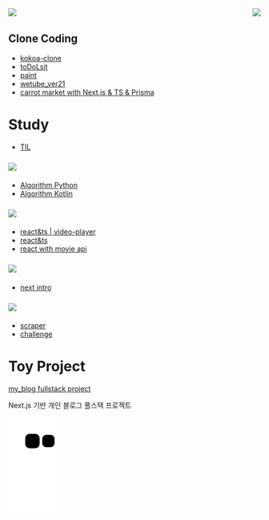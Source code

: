 <a href="https://velog.io/@wjdghks963">
<img src="https://img.shields.io/badge/Velog-20C997?style=for-the-badge&logo=Velog&logoColor=white">
</a>

<img align='right' src="http://mazassumnida.wtf/api/v2/generate_badge?boj=wjdghks963">


## Clone Coding

- [kokoa-clone](https://github.com/wjdghks963/kokoa-clone-2020)
- [toDoLsit](https://github.com/wjdghks963/js_vanilla_toDoList)
- [paint](https://github.com/wjdghks963/paintjs)
- [wetube_ver21](https://github.com/wjdghks963/wetube_ver2)
- [carrot market with Next.js & TS & Prisma](https://github.com/wjdghks963/clone-carrot-market)

# Study

- [TIL](https://github.com/wjdghks963/TIL_dir)

### <img src="https://img.shields.io/badge/Algorithm-00BCB4?style=for-the-badge&logo=theAlgorithms&logoColor=white">

- [Algorithm Python](https://github.com/wjdghks963/algorithm)
- [Algorithm Kotlin](https://github.com/wjdghks963/algorithm_kotlin)

###  <img src="https://img.shields.io/badge/REACT-61dafb?style=for-the-badge&logo=React&logoColor=white">

- [react&ts | video-player](https://github.com/wjdghks963/video-project)
- [react&ts](https://github.com/wjdghks963/typescrip-react-demo)
- [react with movie api](https://github.com/wjdghks963/nomflix)

### <img src="https://img.shields.io/badge/Next-000000?style=for-the-badge&logo=Next&logoColor=white">


- [next intro](https://github.com/wjdghks963/nextjs-intro)


### <img src="https://img.shields.io/badge/Python-3776AB?style=for-the-badge&logo=Python&logoColor=white">

- [scraper](https://github.com/wjdghks963/python_scraper)
- [challenge](https://github.com/wjdghks963/challenge_python)


# Toy Project

[my_blog fullstack project](https://github.com/wjdghks963/my-blog)

Next.js 기반 개인 블로그 풀스택 프로젝트




![snake gif](https://github.com/wjdghks963/wjdghks963/blob/output/github-contribution-grid-snake.svg)

<!---
wjdghks963/wjdghks963 is a ✨ special ✨ repository because its `README.md` (this file) appears on your GitHub profile.
You can click the Preview link to take a look at your changes.
--->
